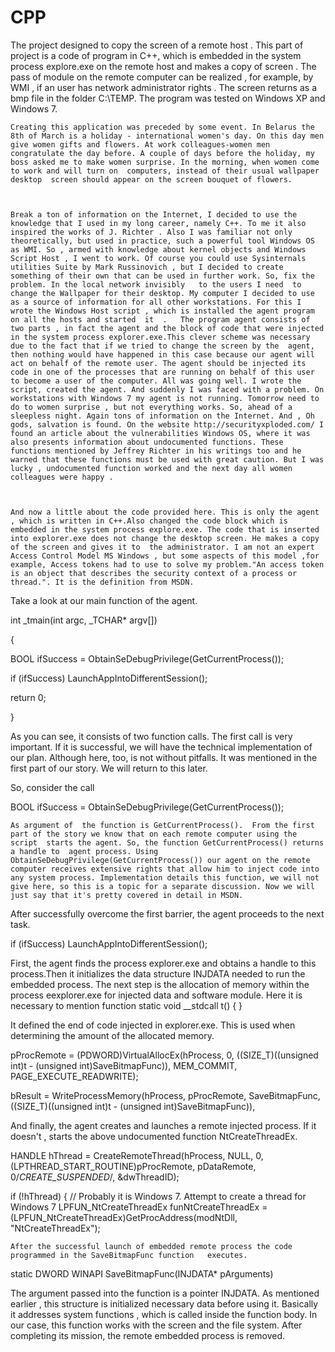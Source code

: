 # CPP
The project designed to copy the screen of a remote host . This part of project is a code of program in C++, which is embedded in the system process explore.exe on the remote host and makes a copy of screen . The pass of module on the remote computer can be realized , for example, by WMI , if an user has network administrator rights . The screen returns as a bmp file in the folder C:\TEMP. The program was tested on Windows XP and Windows 7. 



	Creating this application was preceded by some event. In Belarus the 8th of March is a holiday - international women's day. On this day men give women gifts and flowers. At work colleagues-women men congratulate the day before. A couple of days before the holiday, my boss asked me to make women surprise. In the morning, when women come to work and will turn on  computers, instead of their usual wallpaper desktop  screen should appear on the screen bouquet of flowers. 



	Break a ton of information on the Internet, I decided to use the knowledge that I used in my long career, namely C++. To me it also inspired the works of J. Richter . Also I was familiar not only theoretically, but used in practice, such a powerful tool Windows OS as WMI. So , armed with knowledge about kernel objects and Windows Script Host , I went to work. Of course you could use Sysinternals utilities Suite by Mark Russinovich , but I decided to create something of their own that can be used in further work. So, fix the problem. In the local network invisibly   to the users I need  to change the Wallpaper for their desktop. My computer I decided to use as a source of information for all other workstations. For this I wrote the Windows Host script , which is installed the agent program on all the hosts and started  it  .   The program agent consists of two parts , in fact the agent and the block of code that were injected in the system process explorer.exe.This clever scheme was necessary due to the fact that if we tried to change the screen by the  agent, then nothing would have happened in this case because our agent will act on behalf of the remote user. The agent should be injected its code in one of the processes that are running on behalf of this user to become a user of the computer. All was going well. I wrote the script, created the agent. And suddenly I was faced with a problem. On workstations with Windows 7 my agent is not running. Tomorrow need to do to women surprise , but not everything works. So, ahead of a sleepless night. Again tons of information on the Internet. And , Oh gods, salvation is found. On the website http://securityxploded.com/ I found an article about the vulnerabilities Windows OS, where it was also presents information about undocumented functions. These functions mentioned by Jeffrey Richter in his writings too and he warned that these functions must be used with great caution. But I was lucky , undocumented function worked and the next day all women colleagues were happy .



	And now a little about the code provided here. This is only the agent , which is written in C++.Also changed the code block which is embedded in the system process explore.exe. The code that is inserted into explorer.exe does not change the desktop screen. He makes a copy of the screen and gives it to  the administrator. I am not an expert Access Control Model MS Windows , but some aspects of this model ,for example, Access tokens had to use to solve my problem."An access token is an object that describes the security context of a process or thread.". It is the definition from MSDN. 



Take a look at our main function of the agent.







int _tmain(int argc, _TCHAR* argv[])



 { 



BOOL ifSuccess = ObtainSeDebugPrivilege(GetCurrentProcess());



 if (ifSuccess) LaunchAppIntoDifferentSession();



 return 0;



 }







As you can see, it consists of two function calls. The first call is very important. If it is successful, we  will have the technical implementation of our plan. Although here, too, is not without pitfalls. It was mentioned in the first part of our story. We will return to this later.



So, consider the call 



BOOL ifSuccess = ObtainSeDebugPrivilege(GetCurrentProcess());







	As argument of  the function is GetCurrentProcess().  From the first part of the story we know that on each remote computer using the script  starts the agent. So, the function GetCurrentProcess() returns a handle to  agent process. Using ObtainSeDebugPrivilege(GetCurrentProcess()) our agent on the remote computer receives extensive rights that allow him to inject code into any system process. Implementation details this function, we will not give here, so this is a topic for a separate discussion. Now we will just say that it's pretty covered in detail in MSDN.



After successfully overcome the first barrier, the agent proceeds to the next task.



 if (ifSuccess) LaunchAppIntoDifferentSession();



First, the agent finds the process explorer.exe and obtains a handle to this process.Then it initializes the data structure INJDATA  needed to run the embedded process. The next step is the allocation of memory within the process eexplorer.exe for injected  data and software module. Here it is necessary to mention function static void __stdcall t() {  }



 It defined the end of code injected in explorer.exe. This is used when determining the amount of the allocated memory.



pProcRemote = (PDWORD)VirtualAllocEx(hProcess, 0, ((SIZE_T)((unsigned int)t - (unsigned int)SaveBitmapFunc)), MEM_COMMIT, PAGE_EXECUTE_READWRITE); 



bResult = WriteProcessMemory(hProcess, pProcRemote, SaveBitmapFunc, ((SIZE_T)((unsigned int)t - (unsigned int)SaveBitmapFunc)),







And finally, the agent creates and launches a remote injected  process. If it doesn't , starts the above undocumented function NtCreateThreadEx.



 HANDLE hThread = CreateRemoteThread(hProcess, NULL, 0, (LPTHREAD_START_ROUTINE)pProcRemote, pDataRemote, 0/*CREATE_SUSPENDED*/, &dwThreadID); 



if (!hThread) { // Probably it is Windows 7. Attempt to create a thread for Windows 7 LPFUN_NtCreateThreadEx funNtCreateThreadEx = (LPFUN_NtCreateThreadEx)GetProcAddress(modNtDll, "NtCreateThreadEx");







	After the successful launch of embedded remote process the code programmed in the SaveBitmapFunc function   executes. 



static DWORD WINAPI SaveBitmapFunc(INJDATA* pArguments)



 The argument passed into the function is a pointer INJDATA. As mentioned earlier , this structure is initialized necessary data before using it. Basically it addresses system functions , which is called inside the function body. In our case, this function works with the screen and the file system. After completing its mission, the remote embedded process is removed.
